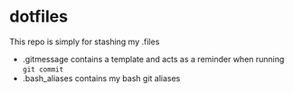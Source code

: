# dotfiles

This repo is simply for stashing my .files

- .gitmessage contains a template and acts as a reminder when running `git commit`
- .bash_aliases contains my bash git aliases
